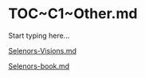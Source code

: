 # TOC~C1~Other.md

Start typing here...

[Selenors-Visions.md](C1~Selenors-Visions.md)

[Selenors-book.md](C1~Book-of-the-Black-hole.md)
